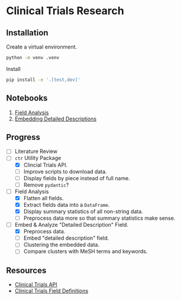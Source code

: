 # Clinical Trials Research

## Installation

Create a virtual environment.

```bash
python -m venv .venv
```

Install

```bash
pip install -e '.[test,dev]'
```

## Notebooks

1. [Field Analysis](./notebooks/01-field-analysis.ipynb)
2. [Embedding Detailed Descriptions](./notebooks/02-embedding-detailed-descriptions.ipynb)

## Progress

- [ ] Literature Review
- [ ] `ctr` Utility Package
  - [x] Clincial Trials API.
  - [ ] Improve scripts to download data.
  - [ ] Display fields by piece instead of full name.
  - [ ] Remove `pydantic`?
- [ ] Field Analysis
  - [x] Flatten all fields.
  - [x] Extract fields data into a `DataFrame`.
  - [x] Display summary statistics of all non-string data.
  - [ ] Preprocess data more so that summary statistics make sense.
- [ ] Embed & Analyze "Detailed Description" Field.
  - [x] Preprocess data.
  - [ ] Embed "detailed description" field.
  - [ ] Clustering the embedded data.
  - [ ] Compare clusters with MeSH terms and keywords.

## Resources

- [Clinical Trials API](https://clinicaltrials.gov/data-api/api)
- [Clinical Trials Field Definitions](https://clinicaltrials.gov/data-api/about-api/study-data-structure)
